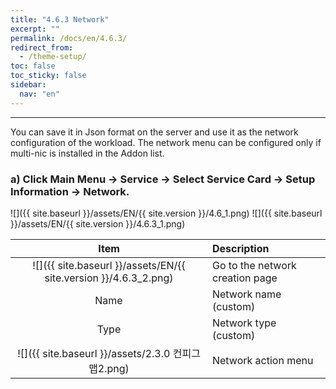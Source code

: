 ```yaml
---
title: "4.6.3 Network"
excerpt: ""
permalink: /docs/en/4.6.3/
redirect_from:
  - /theme-setup/
toc: false
toc_sticky: false
sidebar:
  nav: "en"
---
```


---
You can save it in Json format on the server and use it as the network configuration of the workload.
The network menu can be configured only if multi-nic is installed in the Addon list.

### a\) Click Main Menu → Service → Select Service Card → Setup Information → Network.
![]({{ site.baseurl }}/assets/EN/{{ site.version }}/4.6_1.png)
![]({{ site.baseurl }}/assets/EN/{{ site.version }}/4.6.3_1.png)

|                              **Item**                              | **Description**           |
| :--------------------------------------------------------------: | :--------------- |
| ![]({{ site.baseurl }}/assets/EN/{{ site.version }}/4.6.3_2.png) | Go to the network creation page   |
|                                Name                                | Network name \(custom\) |
|                                Type                                | Network type \(custom\) |
|          ![]({{ site.baseurl }}/assets/2.3.0 컨피그맵2.png)          | Network action menu       |
